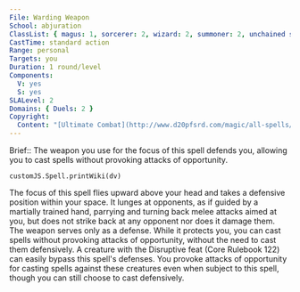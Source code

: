 ```yaml
---
File: Warding Weapon
School: abjuration
ClassList: { magus: 1, sorcerer: 2, wizard: 2, summoner: 2, unchained summoner: 2, bloodrager: 1, occultist: 1, psychic: 2 }
CastTime: standard action
Range: personal
Targets: you
Duration: 1 round/level
Components:
  V: yes
  S: yes
SLALevel: 2
Domains: { Duels: 2 }
Copyright:
  Content: "[Ultimate Combat](http://www.d20pfsrd.com/magic/all-spells/w/warding-weapon)"
---
```

Brief:: The weapon you use for the focus of this spell defends you, allowing you to cast spells without provoking attacks of opportunity.

```dataviewjs
customJS.Spell.printWiki(dv)
```

The focus of this spell flies upward above your head and takes a defensive position within your space. It lunges at opponents, as if guided by a martially trained hand, parrying and turning back melee attacks aimed at you, but does not strike back at any opponent nor does it damage them. The weapon serves only as a defense. While it protects you, you can cast spells without provoking attacks of opportunity, without the need to cast them defensively.  A creature with the Disruptive feat (Core Rulebook 122) can easily bypass this spell's defenses. You provoke attacks of opportunity for casting spells against these creatures even when subject to this spell, though you can still choose to cast defensively.
